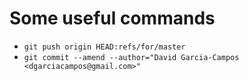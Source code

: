 # Some useful commands
* ```git push origin HEAD:refs/for/master```
* ```git commit --amend --author="David Garcia-Campos <dgarciacampos@gmail.com>"```
